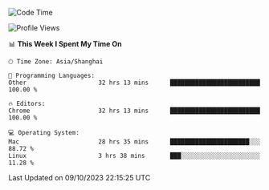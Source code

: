 <!--START_SECTION:waka-->
![Code Time](http://img.shields.io/badge/Code%20Time-1%2C367%20hrs%2014%20mins-blue)

![Profile Views](http://img.shields.io/badge/Profile%20Views-0-blue)

📊 **This Week I Spent My Time On** 

```text
🕑︎ Time Zone: Asia/Shanghai

💬 Programming Languages: 
Other                    32 hrs 13 mins      █████████████████████████   100.00 % 

🔥 Editors: 
Chrome                   32 hrs 13 mins      █████████████████████████   100.00 % 

💻 Operating System: 
Mac                      28 hrs 35 mins      ██████████████████████░░░   88.72 % 
Linux                    3 hrs 38 mins       ███░░░░░░░░░░░░░░░░░░░░░░   11.28 % 
```


 Last Updated on 09/10/2023 22:15:25 UTC
<!--END_SECTION:waka-->
